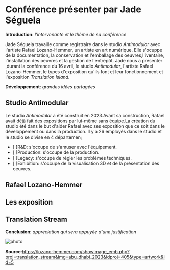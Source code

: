 # Conférence présenter par Jade Séguela
**Introduction**: *l'intervenante et le thème de sa conférence*
 
Jade Séguela travaille comme registraire dans le studio *Antimodular* avec l'artiste Rafael Lozano-Hemmer, un artiste en art numérique. Elle s'ocuppe de la documentation, la conservation et l'emballage des oeuvres,l'iventaire, l'installation des oeuvres et la gestion de l'entrepôt. Jade nous a présenter ,durant la conférence du 16 avril, le studio *Antimodular*, l'artiste Rafael Lozano-Hemmer, le types d'exposition qu'ils font et leur fonctionnement et l'exposition *Translation Island*.

**Développement**:  *grandes idées partagées*
## **Studio Antimodular**
Le studio *Antimodular* a été construit en 2023.Avant sa construction, Rafael avait déjà fait des expositions par lui-même sans équipe.La création du studio été dans le but d'aider Rafael avec ses exposition que ce soit dans le développement ou dans la production. Il y a 26 employés dans le studio et le studio se divise en 4 départemen;
- [ ]R&D: s'occupe de s'amuser avec l'équipement.
- [ ]Production: s'occupe de la production.
- [ ]Legacy: s'occupe de règler les problèmes techniques.
- [ ]Exhibition: s'occupe de la visualisation 3D et de la présentation des oeuvres.

## **Rafael Lozano-Hemmer**


## **Les exposition**


## **Translation Stream**

**Conclusion**: *appréciation qui sera appuyée d'une justification*


![photo](translation_stream_abu_dhabi_2023.jpg)

**Source**:https://lozano-hemmer.com/showimage_emb.php?proj=translation_stream&img=abu_dhabi_2023&idproj=405&type=artwork&id=5
